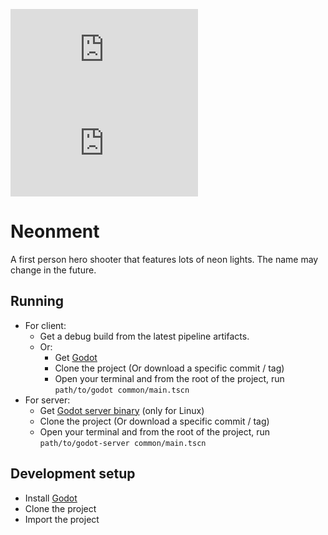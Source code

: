 [![Matrix](https://img.shields.io/matrix/neonment:matrix.org?label=General%20Chat&style=flat-square)](https://matrix.to/#/!bvDgjKjhEDWtYXoeXn:matrix.org?via=feneas.org&via=matrix.org)
[![Matrix](https://img.shields.io/matrix/neonment-dev:matrix.org?label=Dev%20Chat&style=flat-square)](https://matrix.to/#/!iBcMbYbiTGUBxLqqlJ:matrix.org?via=feneas.org&via=matrix.org&via=t2bot.io)

# Neonment
A first person hero shooter that features lots of neon lights. The name may change in the future.

## Running
- For client:
    - Get a debug build from the latest pipeline artifacts.
    - Or:
        - Get [Godot](https://godotengine.org/download)
        - Clone the project (Or download a specific commit / tag)
        - Open your terminal and from the root of the project, run `path/to/godot common/main.tscn`
- For server:
    - Get [Godot server binary](https://godotengine.org/download/server) (only for Linux)
    - Clone the project (Or download a specific commit / tag)
    - Open your terminal and from the root of the project, run `path/to/godot-server common/main.tscn`

## Development setup
- Install [Godot](https://godotengine.org/download)
- Clone the project
- Import the project
